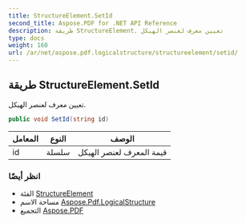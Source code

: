 ```yaml
---
title: StructureElement.SetId
second_title: Aspose.PDF for .NET API Reference
description: طريقة StructureElement. تعيين معرف لعنصر الهيكل
type: docs
weight: 160
url: /ar/net/aspose.pdf.logicalstructure/structureelement/setid/
---
```

## طريقة StructureElement.SetId

تعيين معرف لعنصر الهيكل.

```csharp
public void SetId(string id)
```

| المعامل | النوع | الوصف |
| --- | --- | --- |
| id | سلسلة | قيمة المعرف لعنصر الهيكل |

### انظر أيضًا

* الفئة [StructureElement](../)
* مساحة الاسم [Aspose.Pdf.LogicalStructure](../../../aspose.pdf.logicalstructure/)
* التجميع [Aspose.PDF](../../../)
